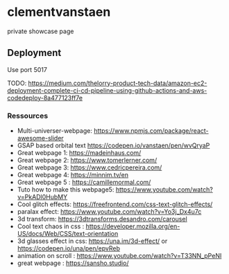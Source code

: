 # clementvanstaen

private showcase page

## Deployment

Use port 5017

TODO:
https://medium.com/thelorry-product-tech-data/amazon-ec2-deployment-complete-ci-cd-pipeline-using-github-actions-and-aws-codedeploy-8a477123ff7e

### Ressources

- Multi-universer-webpage: https://www.npmjs.com/package/react-awesome-slider
- GSAP based orbital text https://codepen.io/vanstaen/pen/wvQryaP
- Great webpage 1: https://madeinhaus.com/
- Great webpage 2: https://www.tomerlerner.com/
- Great webpage 3: https://www.cedricpereira.com/
- Great webpage 4: https://minnim.tv/en
- Great webpage 5 : https://camillemormal.com/
- Tuto how to make this webpage5: https://www.youtube.com/watch?v=PkADl0HubMY
- Cool glitch effects: https://freefrontend.com/css-text-glitch-effects/
- paralax effect: https://www.youtube.com/watch?v=Yo3j_Dx4u7c
- 3d transform: https://3dtransforms.desandro.com/carousel
- Cool text chaos in css : https://developer.mozilla.org/en-US/docs/Web/CSS/text-orientation
- 3d glasses effect in css: https://una.im/3d-effect/ or https://codepen.io/una/pen/epvReb
- animation on scroll : https://www.youtube.com/watch?v=T33NN_pPeNI
- great webpage : https://sansho.studio/
